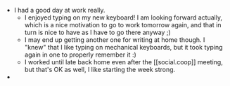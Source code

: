 - I had a good day at work really.
  - I enjoyed typing on my new keyboard! I am looking forward actually, which is a nice motivation to go to work tomorrow again, and that in turn is nice to have as I have to go there anyway ;)
  - I may end up getting another one for writing at home though. I "knew" that I like typing on mechanical keyboards, but it took typing again in one to properly remember it :)
  - I worked until late back home even after the [[social.coop]] meeting, but that's OK as well, I like starting the week strong.
- 